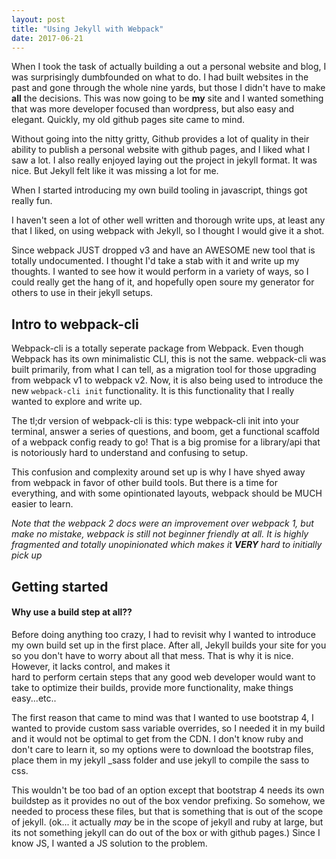 ```yaml
---
layout: post
title: "Using Jekyll with Webpack"
date: 2017-06-21
---
```


When I took the task of actually building a out a personal website and blog, I was surprisingly
dumbfounded on what to do. I had built websites in the past and gone through the whole
nine yards, but those I didn't have to make **all** the decisions. This was now going
to be **my** site and I wanted something that was more developer focused than wordpress,
but also easy and elegant. Quickly, my old github pages site came to mind.

Without going into the nitty gritty, Github provides a lot of quality in their ability
to publish a personal website with github pages, and I liked what I saw a lot. I also
really enjoyed laying out the project in jekyll format. It was nice. But Jekyll felt
like it was missing a lot for me.

When I started introducing my own build tooling in javascript, things got really fun.

I haven't seen a lot of other well written and thorough write ups, at least any that I liked, on using webpack with Jekyll, so I thought I would give it a shot.

Since webpack JUST dropped v3 and have an AWESOME new tool that is totally undocumented. I thought
I'd take a stab with it and write up my thoughts. I wanted to see how it would perform in a variety of
ways, so I could really get the hang of it, and hopefully open soure my generator for others
to use in their jekyll setups.

## Intro to webpack-cli

Webpack-cli is a totally seperate package from Webpack. Even though Webpack has its own minimalistic CLI, this is not the same. webpack-cli was built primarily, from what I can tell, as a migration tool for those upgrading from webpack v1 to webpack v2. Now, it is also being used to introduce the new `webpack-cli init` functionality. It is this functionality that I really wanted to explore and write up.

The tl;dr version of webpack-cli is this: type webpack-cli init into your terminal, answer a series of questions, and boom, get a functional scaffold of a webpack config ready to go! That
is a big promise for a library/api that is notoriously hard to understand and confusing to setup.

This confusion and complexity around set up is why I have shyed away from webpack in favor of other
build tools. But there is a time for everything, and with some opintionated layouts, webpack should
be MUCH easier to learn.

*Note that the webpack 2 docs were an improvement over webpack 1, but make no mistake,
webpack is still not beginner friendly at all. It is highly fragmented and totally unopinionated which
makes it **VERY** hard to initially pick up*

## Getting started

#### Why use a build step at all??

Before doing anything too crazy, I had to revisit why I wanted to introduce my own build
set up in the first place. After all, Jekyll builds your site for you so you don't have to
worry about all that mess. That is why it is nice. However, it lacks control, and makes it  
hard to perform certain steps that any good web developer would want to take to optimize their
builds, provide more functionality, make things easy...etc..

The first reason that came to mind was that I wanted to use bootstrap 4, I wanted to
provide custom sass variable overrides, so I needed it in my build and it would not be optimal
to get from the CDN. I don't know ruby and don't care to learn it, so my options were to download the
bootstrap files, place them in my jekyll \_sass folder and use jekyll to compile the sass to css.

This wouldn't be too bad of an option except that bootstrap 4 needs its own buildstep as it
provides no out of the box vendor prefixing. So somehow, we needed to process these files,
but that is something that is out of the scope of jekyll. (ok... it actually *may* be in the scope of
jekyll and ruby at large, but its not something jekyll can do out of the box or with github pages.) Since I know JS, I wanted a JS solution to the problem.
